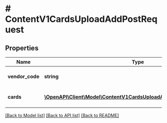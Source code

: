 # # ContentV1CardsUploadAddPostRequest

## Properties

Name | Type | Description | Notes
------------ | ------------- | ------------- | -------------
**vendor_code** | **string** | Артикул существующей НМ в КТ | [optional]
**cards** | [**\OpenAPI\Client\Model\ContentV1CardsUploadAddPostRequestCardsInner[]**](ContentV1CardsUploadAddPostRequestCardsInner.md) | Массив НМ которые хотим добавить к КТ | [optional]

[[Back to Model list]](../../README.md#models) [[Back to API list]](../../README.md#endpoints) [[Back to README]](../../README.md)
